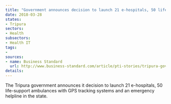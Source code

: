 ```yaml
---
title: "Government announces decision to launch 21 e-hospitals, 50 life-support ambulances"
date: 2018-03-28
states:
- Tripura
sectors:
- Health
subsectors:
- Health IT
tags:
- 
sources:
- name: Business Standard
  url: http://www.business-standard.com/article/pti-stories/tripura-govt-to-launch-e-hospitals-gps-fitted-ambulances-118032100580_1.html
details:
---
```


The Tripura government announces it decision to launch 21 e-hospitals, 50 life-support ambulances with GPS tracking systems and an emergency helpline in the state.
